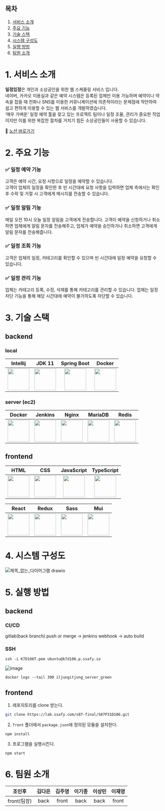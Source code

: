 ## 목차
1. [서비스 소개](#1-서비스-소개)
2. [주요 기능](#2-주요-기능)
3. [기술 스택](#3-기술-스택)
4. [시스템 구성도](#4-시스템-구성도)
5. [실행 방법](#5-실행-방법)
6. [팀원 소개](#6-팀원-소개)


# 1. 서비스 소개
**일정있정**은 개인과 소상공인을 위한 웹 스케줄링 서비스 입니다.  
네이버, 카카오 미용실과 같은 예약 시스템은 등록된 업체만 이용 가능하며 예약이나 약속을 잡을 때 전화나 SNS를 이용한 커뮤니케이션에 의존적이라는 문제점에 착안하여 쉽고 편하게 이용할 수 있는 웹 서비스를 개발하였습니다.  
‘매우 가벼운’ 일정 예약 툴을 찾고 있는 프로젝트 팀이나 일정 조율, 관리가 중요한 직업이지만 이를 위한 복잡한 절차를 거치기 힘든 소상공인들이 사용할 수 있습니다.

🔗 [노션 바로가기](https://fierce-alpaca-126.notion.site/3329ecd7f4c54f13979f2edce36bd810)

# 2. 주요 기능
### ✅ 일정 예약 기능
고객은 예약 시간, 요청 사항으로 일정을 예약할 수 있습니다.  
고객이 업체의 일정을 확인한 후 빈 시간대에 요청 사항을 입력하면 업체 측에서는 확인 후 수락 및 거절 시 고객에게 메시지를 전송할 수 있습니다.

### ✅ 일정 알림 기능
매일 오전 10시 오늘 일정 알림을 고객에게 전송합니다.
고객이 예약을 신청하거나 취소하면 업체에게 알림 문자를 전송해주고, 업체가 예약을 승인하거나 취소하면 고객에게 알림 문자를 전송해줍니다.

### ✅ 일정 조회 기능
고객은 업체의 일정, 카테고리를 확인할 수 있으며 빈 시간대에 일정 예약을 요청할 수 있습니다.

### ✅ 일정 관리 기능
업체는 카테고리 등록, 수정, 삭제를 통해 카테고리를 관리할 수 있습니다.
업체는 일정 차단 기능을 통해 해당 시간대에 예약이 불가하도록 차단할 수 있습니다.

# 3. 기술 스택
## backend
### local
|Intellij|JDK 11|Spring Boot|Docker|
|:---:|:---:|:---:|:---:|
|<img src="https://user-images.githubusercontent.com/57346428/201485479-1afe6c3b-f4c6-445e-9571-dfa69fe05ed5.png" height="70px" />|<img src="https://user-images.githubusercontent.com/57346428/201485473-df4c3051-d002-4ebe-bb76-9f40877354a6.png" height="70px" />|<img src="https://user-images.githubusercontent.com/57346428/201485489-c736460b-4972-4a25-ae6d-3ffe1fc03364.png" height="70px" />|<img src="https://user-images.githubusercontent.com/57346428/201485465-fd9a1093-624f-4ec1-b90d-041b53db4abf.png" height="70px" />|
### server (ec2)
|Docker|Jenkins|Nginx|MariaDB|Redis|
|:---:|:---:|:---:|:---:|:---:|
|<img src="https://user-images.githubusercontent.com/57346428/201485465-fd9a1093-624f-4ec1-b90d-041b53db4abf.png" height="70px" />|<img src="https://user-images.githubusercontent.com/57346428/201485481-a64eef1c-5b2c-477b-928b-07167c7ceddb.png" height="70px" />|<img src="https://user-images.githubusercontent.com/57346428/201485478-c010bb71-e543-4d70-88f8-b54029e9db94.png" height="70px" />|<img src="https://user-images.githubusercontent.com/57346428/201485474-a6525625-bb89-4353-90e1-605d935941a4.png" height="70px" />|<img src="https://user-images.githubusercontent.com/57346428/205480235-660e544b-95b8-4f57-8920-d768b73ae8cd.png" height="70px" />|

## frontend
|HTML|CSS|JavaScript|TypeScript|
|:---:|:---:|:---:|:---:|
|<img src="https://user-images.githubusercontent.com/57346428/201485466-acdca075-fda0-4270-a624-13f65b68eb73.svg" height="70px" />|<img src="https://user-images.githubusercontent.com/57346428/201485464-d9acf4e1-bc99-4c53-9ee1-e0ea5208151f.svg" height="70px" />|<img src="https://user-images.githubusercontent.com/57346428/201485471-b2af26e8-a01f-4fca-99df-ba55197e7221.svg" height="70px" />|<img src="https://user-images.githubusercontent.com/57346428/205480236-c07a874f-7f21-401d-a5ab-e4eaf2c50248.png" height="70px" />|


|React|Redux|Sass|Mui|
|:---:|:---:|:---:|:---:|
|<img src="https://user-images.githubusercontent.com/57346428/201485482-4271f58e-eff9-4210-a501-226c37fe63cd.svg" height="70px" />|<img src="https://user-images.githubusercontent.com/57346428/201485485-39e73f7a-0b45-4745-9992-1a4b2cc20c22.svg" height="70px" />|<img src="https://user-images.githubusercontent.com/57346428/201485486-bc1ff015-0878-4b91-a669-26474ef15d46.svg" height="70px" />|<img src="https://user-images.githubusercontent.com/57346428/201485476-067081ef-b33d-4897-95f5-4698cae36c9d.png" height="70px" />|

# 4. 시스템 구성도

![제목_없는_다이어그램 drawio](https://user-images.githubusercontent.com/57346428/205480304-0a0b4420-04f7-437d-bee9-c31cca834cb1.png)

# 5. 실행 방법
## backend
### CI/CD  
gitlab(back branch) push or merge -> jenkins webhook -> auto build  

### SSH
```
ssh -i K7D106T.pem ubuntu@k7d106.p.ssafy.io
```

![image](https://user-images.githubusercontent.com/52438368/211197392-8860b850-19ee-4bcf-99d8-c04c73efc29c.png)
```
docker logs --tail 300 iljungitjung_server_green
```

## frontend
1. 레포지토리를 clone 받는다.
```bash
git clone https://lab.ssafy.com/s07-final/S07P31D106.git
```
2. `front` 폴더에서 `package.json`에 정의된 모듈을 설치한다.
```shell
npm install
```
3. 프로그램을 실행시킨다.
```shell
npm start
```


# 6. 팀원 소개
|조인후|김다은|김주영|이기종|이상민|이재영|
|:---:|:---:|:---:|:---:|:---:|:---:|
|front(팀장)|back|front|back|back|front|
